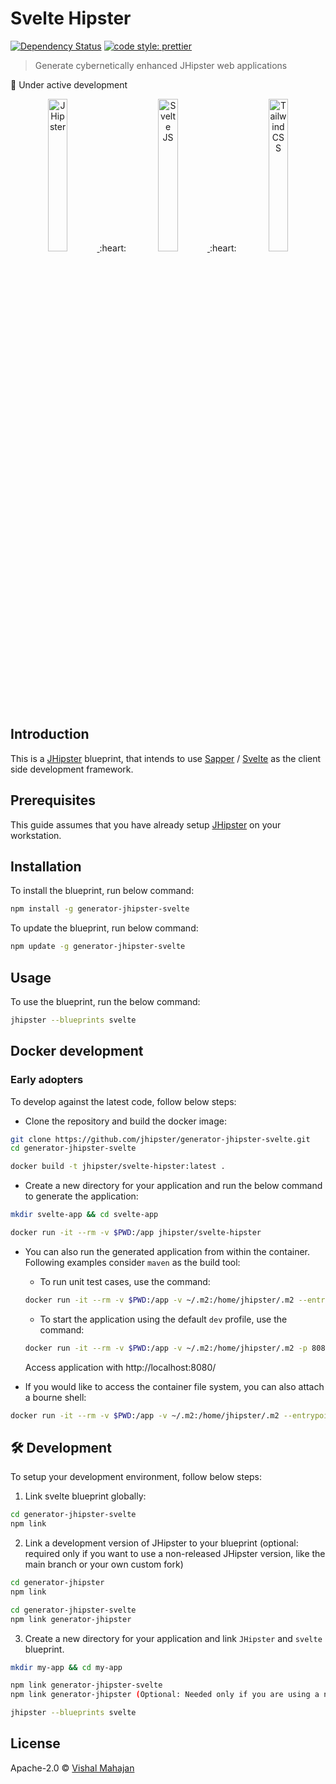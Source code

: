 # Svelte Hipster

[![Dependency Status][daviddm-image]][daviddm-url] [![code style: prettier][prettier-image]][prettier-url]

> Generate cybernetically enhanced JHipster web applications

:construction: Under active development

<p align="center" valign="middle" height="100%">
  <a href="https://www.jhipster.tech/" target="_blank">
    <img alt="JHipster"  width="25%" src="https://github.com/jhipster/jhipster-artwork/blob/main/logos/JHipster%20RGB-small100x25px.png?raw=true">
  </a>
	:heart:
  <a href="https://svelte.dev" target="_blank">
    <img alt="Svelte JS" width="25%" src="https://svelte.dev/svelte-logo-horizontal.svg">
  </a>
  :heart:
  <a href="https://tailwindcss.com/" target="_blank">
    <img alt="Tailwind CSS" width="25%" src="https://refactoringui.nyc3.cdn.digitaloceanspaces.com/tailwind-logo.svg">
  </a><br>
</p>

## Introduction

This is a [JHipster](https://www.jhipster.tech/) blueprint, that intends to use [Sapper](https://sapper.svelte.dev/) / [Svelte](https://svelte.dev/) as the client side development framework.

## Prerequisites

This guide assumes that you have already setup [JHipster](https://www.jhipster.tech/installation/) on your workstation.

## Installation

To install the blueprint, run below command:

```bash
npm install -g generator-jhipster-svelte
```

To update the blueprint, run below command:

```bash
npm update -g generator-jhipster-svelte
```

## Usage

To use the blueprint, run the below command:

```bash
jhipster --blueprints svelte
```

## Docker development

### Early adopters

To develop against the latest code, follow below steps:

-   Clone the repository and build the docker image:

```sh
git clone https://github.com/jhipster/generator-jhipster-svelte.git
cd generator-jhipster-svelte

docker build -t jhipster/svelte-hipster:latest .
```

-   Create a new directory for your application and run the below command to generate the application:

```sh
mkdir svelte-app && cd svelte-app

docker run -it --rm -v $PWD:/app jhipster/svelte-hipster
```

-   You can also run the generated application from within the container. Following examples consider `maven` as the build tool:

    -   To run unit test cases, use the command:

    ```sh
    docker run -it --rm -v $PWD:/app -v ~/.m2:/home/jhipster/.m2 --entrypoint ./mvnw jhipster/svelte-hipster clean test
    ```

    -   To start the application using the default `dev` profile, use the command:

    ```sh
    docker run -it --rm -v $PWD:/app -v ~/.m2:/home/jhipster/.m2 -p 8080:8080 --entrypoint ./mvnw jhipster/svelte-hipster -DskipTests
    ```

    Access application with http://localhost:8080/

-   If you would like to access the container file system, you can also attach a bourne shell:

```sh
docker run -it --rm -v $PWD:/app -v ~/.m2:/home/jhipster/.m2 --entrypoint sh jhipster/svelte-hipster
```

## :hammer_and_wrench: Development

To setup your development environment, follow below steps:

1. Link svelte blueprint globally:

```bash
cd generator-jhipster-svelte
npm link
```

2. Link a development version of JHipster to your blueprint (optional: required only if you want to use a non-released JHipster version, like the main branch or your own custom fork)

```bash
cd generator-jhipster
npm link

cd generator-jhipster-svelte
npm link generator-jhipster
```

3. Create a new directory for your application and link `JHipster` and `svelte` blueprint.

```bash
mkdir my-app && cd my-app

npm link generator-jhipster-svelte
npm link generator-jhipster (Optional: Needed only if you are using a non-released JHipster version)

jhipster --blueprints svelte

```

## License

Apache-2.0 © [Vishal Mahajan](https://twitter.com/vishal423)

[daviddm-image]: https://david-dm.org/jhipster/generator-jhipster-svelte.svg?theme=shields.io
[daviddm-url]: https://david-dm.org/jhipster/generator-jhipster-svelte
[prettier-image]: https://img.shields.io/badge/code_style-prettier-ff69b4.svg?style=flat-square
[prettier-url]: https://github.com/prettier/prettier
